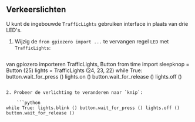 ## Verkeerslichten

U kunt de ingebouwde `TrafficLights` gebruiken interface in plaats van drie LED's.

1. Wijzig de `from gpiozero import ...` te vervangen regel `LED` met `TrafficLights`:
    
    ```python
van gpiozero importeren TrafficLights, Button from time import sleepknop = Button (25) lights = TrafficLights (24, 23, 22) while True: button.wait_for_press () lights.on () button.wait_for_release () lights.off ()
```

2. Probeer de verlichting te veranderen naar `knip`:
    
    ```python
while True: lights.blink () button.wait_for_press () lights.off () button.wait_for_release ()
```